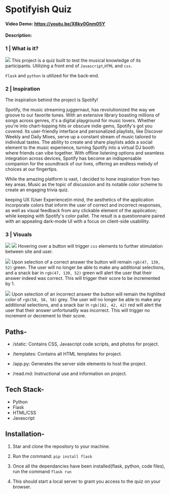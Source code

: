 # Spotifyish Quiz
#### Video Demo:  <https://youtu.be/X8ky0Gnm05Y>
#### Description:



### 1   |   What is it?
![](/project/static/photos/Quiz.png)
This project is a quiz built to test the musical knowledge of its participants. Utilizing a front end of `Javascript`,`HTML` and `css`.

`Flask` and `python` is utilized for the back-end.



### 2   |   Inspiration
The inspiration behind the project is Spotify!

Spotify, the music streaming juggernaut, has revolutionized the way we groove to our favorite tunes. With an extensive library boasting millions of songs across genres, it's a digital playground for music lovers. Whether you're into chart-topping hits or obscure indie gems, Spotify's got you covered. Its user-friendly interface and personalized playlists, like Discover Weekly and Daily Mixes, serve up a constant stream of music tailored to individual tastes. The ability to create and share playlists adds a social element to the music experience, turning Spotify into a virtual DJ booth where friends can vibe together. With offline listening options and seamless integration across devices, Spotify has become an indispensable companion for the soundtrack of our lives, offering an endless melody of choices at our fingertips.

 While the amazing platform is vast, I decided to hone inspiration from two key areas. Music as the topic of discussion and its notable color scheme to create an engaging trivia quiz.

 keeping UX (User Experience)in mind, the aesthetics of the application incorporate colors that inform the user of correct and incorrect responses, as well as visual feedback from any clickable element of the application; while keeping with Spotify's color pallet. The result is a questionnaire paired with an appealing dark-mode UI with a focus on client-side usablility.



### 3   |   Visuals
![](/project/static/photos/setup.png)
![](/project/static/photos/hover.png)
Hovering over a button will trigger `css` elements to further stimulation between site and user.


![](/project/static/photos/correct.png)
Upon selection of a correct answer the button will remain `rgb(47, 139, 52)` green. The user will no longer be able to make any additional selections, and a snack bar in `rgb(47, 139, 52)` green will alert the user that their answer indeed was correct. This will trigger their score to be incremented by 1.

![](/project/static/photos/incorrect.png)
Upon selection of an incorrect answer the button will remain the highlited color of `rgb(58, 58, 58)` grey. The user will no longer be able to make any additional selections, and a snack bar in `rgb(182, 42, 42)` red will alert the user that their answer unfortunatlly was incorrect. This will trigger no increment or decrement to their score.



## Paths-
* /static: Contains CSS, Javascript code scripts, and photos for project.

* /templates: Contains all HTML templates for project.

* /app.py: Generates the server side elements to host the project.

* /read.md: Instructional use and information on project.




## Tech Stack-

* Python
* Flask
* HTML/CSS
* Javascript

## Installation-

1) Star and clone the repository to your machine.

2) Run the command: `pip install flask`

3) Once all the dependancies have been installed(flask, python, code files), run the command `flask run`

4) This should start a local server to grant you access to the quiz on your browser.
